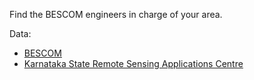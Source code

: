Find the BESCOM engineers in charge of your area.

Data:
- [BESCOM](https://bescom.karnataka.gov.in/storage/pdf-files/Right%20Side%20Details/BENGALURU-URBAN-DISTRICT.pdf)
- [Karnataka State Remote Sensing Applications Centre](https://ksrsac.karnataka.gov.in/)
